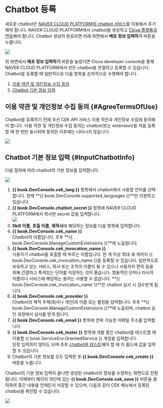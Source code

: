 # Chatbot 등록

새로운 chatbot은 <a href="https://www.ncloud.com/product/aiService/chatbot">NAVER CLOUD PLATFORM의 chatbot 서비스</a>를 이용해서 추가해야 합니다. NAVER CLOUD PLATFORM에서 chatbot을 생성하고 <a href="http://docs.ncloud.com/ko/chatbot/chatbot-2-10.html" target="_blank">Clova 플랫폼과 연동</a>해야 합니다. Chatbot 생성이 완료되면 아래 화면에서 **배포 정보 입력하기** 버튼을 누릅니다.

![](/DevConsole/Resources/Images/Connect_With_Clova_Platform.png)

위 화면에서 **배포 정보 입력하기** 버튼을 눌렀다면 Clova developer console을 통해 NAVER CLOUD PLATFORM에서 만든 chatbot을 연결하고 등록할 수 있습니다. Chatbot을 등록할 때 일반적으로 다음 항목을 순차적으로 수행해야 합니다.

1. [이용 약관 및 개인정보 수집 동의](#AgreeTermsOfUse)
2. [Chatbot 기본 정보 입력](#InputChatbotInfo)

## 이용 약관 및 개인정보 수집 동의 {#AgreeTermsOfUse}

Chatbot을 등록하기 전에 우선 CEK API 서비스 이용 약관과 개인정보 수집에 동의해야 합니다. 이용 약관 및 개인정보 수집 동의는 chatbot(또는 extension)을 처음 등록할 때 한 번만 표시되며 동의한 이후에는 나타나지 않습니다.

![](/DevConsole/Resources/Images/DevConsole-Agree_Terms_of_Use_and_Collecting_Personal_Info.png)

## Chatbot 기본 정보 입력 {#InputChatbotInfo}

다음 절차에 따라 chatbot의 기본 정보를 입력합니다.

![](/DevConsole/Resources/Images/DevConsole-Create_New_Chatbot_Extension.png)

1. **{{ book.DevConsole.cek_lang }}** 항목에서 chatbot에서 사용할 언어를 선택합니다. 현재 **{{ book.DevConsole.supported_languages }}**만 지원하고 있습니다.
2. **{{ book.DevConsole.chatbot_secret }}** 항목에 NAVER CLOUD PLATFORM에서 복사한 secret 값을 입력합니다.<br />
  ![](/DevConsole/Resources/Images/Chatbot_Secret.png)
3. **Skill 이름**, **호출 이름**, **제작사**에 해당하는 정보를 다음 항목에 입력합니다.
  1. **{{ book.DevConsole.cek_name }}**<br />
    Chatbot의 이름입니다. 추후 **{{ book.DevConsole.ManageCustomExtensions }}**에 노출됩니다.
  2. **{{ book.DevConsole.cek_invocation_name }}**<br />
    사용자가 chatbot을 호출할 때 부르는 이름입니다. 한 개 이상 최대 세 개까지 {{ book.DevConsole.cek_invocation_name }}을 등록할 수 있습니다. 일반적으로 보유하고 있는 서비스, 회사 또는 조직의 이름이 될 수 있으나 사용자의 편의 등을 위해 간결하고 특색있는 단어를 지정하는 것이 좋습니다. 범용적인 단어나 타사의 이름이나 서비스에 해당하는 용어는 사용할 수 없습니다. **{{ book.DevConsole.cek_invocation_name }}**은 chatbot 심사 시 검수받게 됩니다.
  3. **{{ book.DevConsole.cek_provider }}**<br />
    Chatbot의 제작 주체(회사나 개인)의 이름 또는 별칭을 입력합니다. 추후 **{{ book.DevConsole.ManageCustomExtensions }}**에 노출되며, chatbot 승인 과정에서 심사를 받게 됩니다.
4. **{{ book.DevConsole.cek_email }}** 항목에 연락 가능한 이메일 주소를 입력합니다.
5. **{{ book.DevConsole.cek_tester }}** 항목에 개발 중인 chatbot을 테스트할 때 이용할 {{ book.ServiceEnv.OrientedService }} 계정을 입력합니다.<br />
  당장 입력하지 않아도 되며 추후 [chatbot을 테스트](/DevConsole/Guides/Test_Chatbot_Extension.md)해야 할 때 이 필드에 값을 입력할 수 있습니다.
6. Chatbot의 기본 정보를 모두 입력한 후 **{{ book.DevConsole.cek_create }}** 버튼을 누릅니다.

Chatbot의 기본 정보 입력이 끝나면 생성된 chatbot의 정보를 수정하는 화면으로 전환됩니다. 이때부터 페이지 하단에 있는 **{{ book.DevConsole.cek_save }}** 버튼을 클릭하여 중간 내용을 언제든지 저장할 수 있으며, 다음과 같이 CEK 메뉴에서 등록된 chatbot을 확인할 수 있습니다.

![](/DevConsole/Resources/Images/DevConsole-Extension_List_after_Creation.png)

